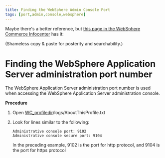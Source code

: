 ```yaml
---
title: Finding the WebSphere Admin Console Port
tags: [port,admin,console,websphere]
---
```

Maybe there's a better reference, but
[this page in the WebSphere Commerce Infocenter](http://pic.dhe.ibm.com/infocenter/wchelp/v7r0m0/topic/com.ibm.commerce.install.doc/tasks/tigfindwasport.htm)
has it:

(Shameless copy & paste for posterity and searchability.)

# Finding the WebSphere Application Server administration port number

The WebSphere Application Server administration port number is used
when accessing the WebSphere Application Server administration
console.

**Procedure**

</div>

1.  Open
    [WC\_profiledir](http://pic.dhe.ibm.com/infocenter/wchelp/v7r0m0/topic/com.ibm.commerce.base.doc/misc/mabhelp.htm#mabhelp__WC_profiledir)/logs/AboutThisProfile.txt

2.  Look
    for lines similar to the following:
    
    ``` pre codeblock
    Administrative console port: 9102
    Administrative console secure port: 9104
    ```
    
    In the preceding example, 9102 is the port for http protocol, and
    9104 is the port for https protocol
